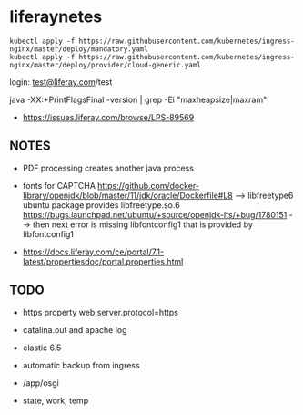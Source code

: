 # liferaynetes


    kubectl apply -f https://raw.githubusercontent.com/kubernetes/ingress-nginx/master/deploy/mandatory.yaml
    kubectl apply -f https://raw.githubusercontent.com/kubernetes/ingress-nginx/master/deploy/provider/cloud-generic.yaml


login: test@liferay.com/test

java -XX:+PrintFlagsFinal -version | grep -Ei "maxheapsize|maxram"


- https://issues.liferay.com/browse/LPS-89569

## NOTES
- PDF processing creates another java process
- fonts for CAPTCHA
  https://github.com/docker-library/openjdk/blob/master/11/jdk/oracle/Dockerfile#L8
  --> libfreetype6 ubuntu package provides libfreetype.so.6
  https://bugs.launchpad.net/ubuntu/+source/openjdk-lts/+bug/1780151
  --> then next error is missing libfontconfig1 that is provided by libfontconfig1

- https://docs.liferay.com/ce/portal/7.1-latest/propertiesdoc/portal.properties.html


## TODO

 - https property
      web.server.protocol=https
 - catalina.out and apache log
 - elastic 6.5
  - automatic backup from ingress

 - /app/osgi
  - state, work, temp
